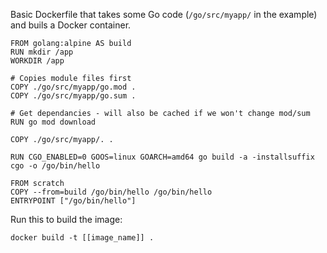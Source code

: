 Basic Dockerfile that takes some Go code (`/go/src/myapp/` in the example) and buils a Docker container.

```
FROM golang:alpine AS build
RUN mkdir /app
WORKDIR /app

# Copies module files first
COPY ./go/src/myapp/go.mod . 
COPY ./go/src/myapp/go.sum .

# Get dependancies - will also be cached if we won't change mod/sum
RUN go mod download

COPY ./go/src/myapp/. .

RUN CGO_ENABLED=0 GOOS=linux GOARCH=amd64 go build -a -installsuffix cgo -o /go/bin/hello

FROM scratch
COPY --from=build /go/bin/hello /go/bin/hello
ENTRYPOINT ["/go/bin/hello"]
```

Run this to build the image:

```
docker build -t [[image_name]] .
````
